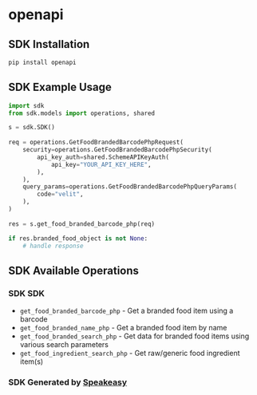 # openapi

<!-- Start SDK Installation -->
## SDK Installation

```bash
pip install openapi
```
<!-- End SDK Installation -->

## SDK Example Usage
<!-- Start SDK Example Usage -->
```python
import sdk
from sdk.models import operations, shared

s = sdk.SDK()
    
req = operations.GetFoodBrandedBarcodePhpRequest(
    security=operations.GetFoodBrandedBarcodePhpSecurity(
        api_key_auth=shared.SchemeAPIKeyAuth(
            api_key="YOUR_API_KEY_HERE",
        ),
    ),
    query_params=operations.GetFoodBrandedBarcodePhpQueryParams(
        code="velit",
    ),
)
    
res = s.get_food_branded_barcode_php(req)

if res.branded_food_object is not None:
    # handle response
```
<!-- End SDK Example Usage -->

<!-- Start SDK Available Operations -->
## SDK Available Operations

### SDK SDK

* `get_food_branded_barcode_php` - Get a branded food item using a barcode
* `get_food_branded_name_php` - Get a branded food item by name
* `get_food_branded_search_php` - Get data for branded food items using various search parameters
* `get_food_ingredient_search_php` - Get raw/generic food ingredient item(s)

<!-- End SDK Available Operations -->

### SDK Generated by [Speakeasy](https://docs.speakeasyapi.dev/docs/using-speakeasy/client-sdks)
